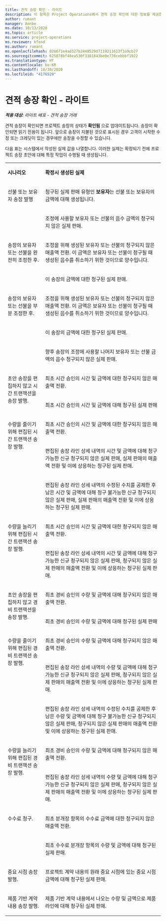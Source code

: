 ```yaml
---
title: 견적 송장 확인 - 라이트
description: 이 항목은 Project Operations에서 견적 송장 확인에 대한 정보를 제공합니다.
author: rumant
manager: Annbe
ms.date: 10/13/2020
ms.topic: article
ms.service: project-operations
ms.reviewer: kfend
ms.author: rumant
ms.openlocfilehash: 02b671e4ad327b2448529d7119211613f3a9cb27
ms.sourcegitcommit: 625878bf48ea530f3381843be0e778cebbbf1922
ms.translationtype: HT
ms.contentlocale: ko-KR
ms.lasthandoff: 10/30/2020
ms.locfileid: "4176529"
---
```

# <a name="confirm-a-proforma-invoice---lite"></a>견적 송장 확인 - 라이트

_**적용 대상:** 라이트 배포 - 견적 송장 거래_


견적 송장이 확인되면 프로젝트 송장의 상태가 **확인됨** 으로 업데이트됩니다. 송장이 확인되면 읽기 전용이 됩니다. 앞으로 송장이 지불된 것으로 표시된 경우 고객이 시작한 수정 또는 크레딧이 있는 경우에만 송장을 수정할 수 있습니다.

다음 표는 시스템에서 작성된 실제 값을 나열합니다. 이러한 실제는 확정되기 전에 프로젝트 송장 초안에 대해 특정 작업이 수행될 때 생성됩니다.

<table border="0" cellspacing="0" cellpadding="0">
    <tbody>
        <tr>
            <td width="216" valign="top">
                <p>
                    <strong>시나리오</strong>
                </p>
            </td>
            <td width="808" valign="top">
                <p>
                    <strong>확정시 생성된 실제</strong>
                </p>
            </td>
        </tr>
        <tr>
            <td width="216" rowspan="2" valign="top">
                <p>
선불 또는 보유자 송장 발행 </p>
            </td>
            <td width="408" valign="top">
                <p>
청구된 실제 판매 유형인 <strong>보유자</strong>는 선불 또는 보유자의 금액에 대해 생성됩니다.
                </p>
            </td>
        </tr>
        <tr>
            <td width="408" valign="top">
                <p>
조정에 사용할 보유자 또는 선불의 음수 금액의 청구되지 않은 실제 판매.
                </p>
            </td>
        </tr>
        <tr>
            <td width="216" rowspan="2" valign="top">
                <p>
송장의 보유자 또는 선불을 완전히 조정한 후.
                </p>
            </td>
            <td width="408" valign="top">
                <p>
조정을 위해 생성된 보유자 또는 선불의 청구되지 않은 매출액 전환. 이 금액은 보유자 또는 선불이 청구될 때 생성된 음수를 취소하기 위한 것이므로 양수입니다.
                </p>
            </td>
        </tr>
        <tr>
            <td width="408" valign="top">
                <p>
이 송장의 금액에 대한 청구된 실제 판매.
                </p>
            </td>
        </tr>
        <tr>
            <td width="216" rowspan="3" valign="top">
                <p>
송장의 보유자 또는 선불을 부분 조정한 후.
                </p>
            </td>
            <td width="408" valign="top">
                <p>
조정을 위해 생성된 보유자 또는 선불의 청구되지 않은 매출액 전환. 이 금액은 보유자 또는 선불이 청구될 때 생성된 음수를 취소하기 위한 것이므로 양수입니다.
                </p>
            </td>
        </tr>
        <tr>
            <td width="408" valign="top">
                <p>
이 송장의 금액에 대한 청구된 실제 판매.
                </p>
            </td>
        </tr>
        <tr>
            <td width="408" valign="top">
                <p>
향후 송장의 조정에 사용할 나머지 보유자 또는 선불 금액의 음수 청구되지 않은 실제 판매.
                </p>
            </td>
        </tr>
        <tr>
            <td width="216" rowspan="2" valign="top">
                <p>
초안 송장을 편집하지 않고 시간 트랜잭션을 송장 발행.
                </p>
            </td>
            <td width="408" valign="top">
                <p>
최초 시간 승인의 시간 및 금액에 대한 청구되지 않은 매출액 전환.
                </p>
            </td>
        </tr>
        <tr>
            <td width="408" valign="top">
                <p>
최초 시간 승인의 시간 및 금액에 대해 청구된 실제 판매
                </p>
            </td>
        </tr>
        <tr>
            <td width="216" rowspan="3" valign="top">
                <p>
수량을 줄이기 위해 편집된 시간 트랜잭션 송장 발행.
                </p>
            </td>
            <td width="408" valign="top">
                <p>
최초 시간 승인의 시간 및 금액에 대한 청구되지 않은 매출액 전환.
                </p>
            </td>
        </tr>
        <tr>
            <td width="408" valign="top">
                <p>
편집된 송장 라인 상세 내역의 시간 및 금액에 대해 청구 가능한 신규 청구되지 않은 실제 판매, 실제 판매의 매출액 전환 및 이에 상응하는 청구된 실제 판매.
                </p>
            </td>
        </tr>
        <tr>
            <td width="408" valign="top">
                <p>
편집된 송장 라인 상세 내역의 수정된 수치를 공제한 후 남은 시간 및 금액에 대해 청구 불가능한 신규 청구되지 않은 실제 판매, 실제 판매의 매출액 전환 및 이에 상응하는 청구된 실제 판매.
                </p>
            </td>
        </tr>
        <tr>
            <td width="216" rowspan="2" valign="top">
                <p>
수량을 늘리기 위해 편집된 시간 트랜잭션 송장 발행.
                </p>
            </td>
            <td width="408" valign="top">
                <p>
최초 시간 승인의 시간 및 금액에 대한 청구되지 않은 매출액 전환.
                </p>
            </td>
        </tr>
        <tr>
            <td width="408" valign="top">
                <p>
편집된 송장 라인 상세 내역의 시간 및 금액에 대해 청구 가능한 신규 청구되지 않은 실제 판매, 청구되지 않은 실제 판매의 매출액 전환 및 이에 상응하는 청구된 실제 판매.
                </p>
            </td>
        </tr>
        <tr>
            <td width="216" rowspan="2" valign="top">
                <p>
초안 송장을 편집하지 않고 경비 트랜잭션을 송장 발행.
                </p>
            </td>
            <td width="408" valign="top">
                <p>
최초 경비 승인의 수량 및 금액에 대해 청구되지 않은 매출액 전환.
                </p>
            </td>
        </tr>
        <tr>
            <td width="408" valign="top">
                <p>
최초 경비 승인의 수량 및 금액에 대해 청구된 실제 판매 </p>
            </td>
        </tr>
        <tr>
            <td width="216" rowspan="3" valign="top">
                <p>
수량을 줄이기 위해 편집된 경비 트랜잭션 송장 발행.
                </p>
            </td>
            <td width="408" valign="top">
                <p>
최초 경비 승인의 수량 및 금액에 대해 청구되지 않은 매출액 전환.
                </p>
            </td>
        </tr>
        <tr>
            <td width="408" valign="top">
                <p>
편집된 송장 라인 상세 내역의 수량 및 금액에 대해 청구 가능한 신규 청구되지 않은 실제 판매, 청구되지 않은 실제 판매의 매출액 전환 및 이에 상응하는 청구된 실제 판매.
                </p>
            </td>
        </tr>
        <tr>
            <td width="408" valign="top">
                <p>
편집된 송장 라인 상세 내역의 수정된 수치를 공제한 후 남은 수량 및 금액에 대해 청구 불가능한 신규 청구되지 않은 실제 판매, 청구되지 않은 실제 판매의 매출액 전환 및 이에 상응하는 청구된 실제 판매.
                </p>
            </td>
        </tr>
        <tr>
            <td width="216" rowspan="2" valign="top">
                <p>
수량을 늘리기 위해 편집된 경비 트랜잭션 송장 발행.
                </p>
            </td>
            <td width="408" valign="top">
                <p>
최초 경비 승인의 수량 및 금액에 대해 청구되지 않은 매출액 전환.
                </p>
            </td>
        </tr>
        <tr>
            <td width="408" valign="top">
                <p>
편집된 송장 라인 상세 내역의 수량 및 금액에 대해 청구 가능한 신규 청구되지 않은 실제 판매, 청구되지 않은 실제 판매의 매출액 전환 및 이에 상응하는 청구된 실제 판매. 
                </p>
            </td>
        </tr>
        <tr>
            <td width="216" rowspan="2" valign="top">
                <p>
수수료 청구.
                </p>
            </td>
            <td width="408" valign="top">
                <p>
최초 분개장 항목의 수수료 금액에 대한 청구되지 않은 매출액 전환.
                </p>
            </td>
        </tr>
        <tr>
            <td width="408" valign="top">
                <p>
최초 수수료 분개장 항목의 수량 및 금액에 대해 청구된 실제 판매.
                </p>
            </td>
        </tr>
        <tr>
            <td width="216" valign="top">
                <p>
중요 시점 송장 발행.
                </p>
            </td>
            <td width="408" valign="top">
                <p>
프로젝트 계약 내용의 원래 중요 시점에 있는 중요 시점 금액에 대해 청구된 실제 판매.
                </p>
            </td>
        </tr>
        <tr>
            <td width="216" valign="top">
                <p>
제품 기반 계약 내용 송장 발행.
                </p>
            </td>
            <td width="408" valign="top">
                <p>
제품 기반 계약 내용에서 나오는 수량 및 금액으로 제품 라인에 대해 청구된 실제 판매.
                </p>
            </td>
        </tr>
    </tbody>
</table>
